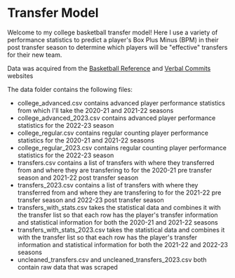 # Transfer Model

Welcome to my college basketball transfer model! Here I use a variety of performance statistics to predict a player's Box Plus Minus (BPM) in their post transfer season to determine which players will be "effective" transfers for their new team.

Data was acquired from the [Basketball Reference](https://www.sports-reference.com/cbb/play-index/psl_finder.cgi) and [Verbal Commits](https://www.verbalcommits.com/transfers/2022) websites

The data folder contains the following files:

* college_advanced.csv contains advanced player performance statistics from which I'll take the 2020-21 and 2021-22 seasons
* college_advanced_2023.csv contains advanced player performance statistics for the 2022-23 season
* college_regular.csv contains regular counting player performance statistics for the 2020-21 and 2021-22 seasons
* college_regular_2023.csv contains regular counting player performance statistics for the 2022-23 season
* transfers.csv contains a list of transfers with where they transferred from and where they are transfering to for the 2020-21 pre transfer season and 2021-22 post transfer season
* transfers_2023.csv contains a list of transfers with where they transferred from and where they are transfering to for the 2021-22 pre transfer season and 2022-23 post transfer season
* transfers_with_stats.csv takes the statistical data and combines it with the transfer list so that each row has the player's transfer information and statistical information for both the 2020-21 and 2021-22 seasons 
* transfers_with_stats_2023.csv takes the statistical data and combines it with the transfer list so that each row has the player's transfer information and statistical information for both the 2021-22 and 2022-23 seasons 
* uncleaned_transfers.csv and uncleaned_transfers_2023.csv both contain raw data that was scraped
